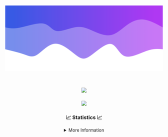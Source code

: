 ![Header](./IMG_4001.png)
<div align="center">

<h1 align="center">
  <a href="https://git.io/typing-svg">
    <img src="https://readme-typing-svg.herokuapp.com/?lines=Welcome+to+my+profile!+👋;JavaScript+developer.;&center=true&size=25">
  </a>
</h1>

<p align="center">
  <img src="https://lanyard.cnrad.dev/api/624702585596805130" />
</p>

### 📈 Statistics 📈
<details>
    <summary>More Information</summary>
    <br/>

<!--START_SECTION:waka-->
![Code Time](http://img.shields.io/badge/Code%20Time-26%20hrs%2043%20mins-blue)

![Profile Views](http://img.shields.io/badge/Profile%20Views-1-blue)

**🐱 My GitHub Data** 

> 📦 1.6 kB Used in GitHub's Storage 
 > 
> 🏆 19 Contributions in the Year 2023
 > 
> 🚫 Not Opted to Hire
 > 
> 📜 5 Public Repositories 
 > 
> 🔑 1 Private Repositories 
 > 
**I'm a Night 🦉** 

```text
🌞 Morning                30 commits          ██░░░░░░░░░░░░░░░░░░░░░░░   08.17 % 
🌆 Daytime                147 commits         ██████████░░░░░░░░░░░░░░░   40.05 % 
🌃 Evening                164 commits         ███████████░░░░░░░░░░░░░░   44.69 % 
🌙 Night                  26 commits          ██░░░░░░░░░░░░░░░░░░░░░░░   07.08 % 
```
📅 **I'm Most Productive on Sunday** 

```text
Monday                   39 commits          ███░░░░░░░░░░░░░░░░░░░░░░   10.63 % 
Tuesday                  66 commits          ████░░░░░░░░░░░░░░░░░░░░░   17.98 % 
Wednesday                75 commits          █████░░░░░░░░░░░░░░░░░░░░   20.44 % 
Thursday                 47 commits          ███░░░░░░░░░░░░░░░░░░░░░░   12.81 % 
Friday                   45 commits          ███░░░░░░░░░░░░░░░░░░░░░░   12.26 % 
Saturday                 19 commits          █░░░░░░░░░░░░░░░░░░░░░░░░   05.18 % 
Sunday                   76 commits          █████░░░░░░░░░░░░░░░░░░░░   20.71 % 
```


📊 **This Week I Spent My Time On** 

```text
🕑︎ Time Zone: America/New_York

💬 Programming Languages: 
Java                     10 hrs 18 mins      ████████████████████░░░░░   80.31 % 
XML                      1 hr 58 mins        ████░░░░░░░░░░░░░░░░░░░░░   15.42 % 
GitIgnore file           14 mins             ░░░░░░░░░░░░░░░░░░░░░░░░░   01.93 % 
YAML                     9 mins              ░░░░░░░░░░░░░░░░░░░░░░░░░   01.28 % 
Kotlin                   3 mins              ░░░░░░░░░░░░░░░░░░░░░░░░░   00.40 % 

🔥 Editors: 
IntelliJ                 12 hrs 50 mins      █████████████████████████   100.00 % 

🐱‍💻 Projects: 
Platinum                 3 hrs 3 mins        ██████░░░░░░░░░░░░░░░░░░░   23.87 % 
Sacred Sources 2.0       1 hr 34 mins        ███░░░░░░░░░░░░░░░░░░░░░░   12.20 % 
Oxygen-master            1 hr 30 mins        ███░░░░░░░░░░░░░░░░░░░░░░   11.79 % 
sKitmap                  1 hr 22 mins        ███░░░░░░░░░░░░░░░░░░░░░░   10.69 % 
Xenon-master             1 hr                ██░░░░░░░░░░░░░░░░░░░░░░░   07.92 % 

💻 Operating System: 
Windows                  12 hrs 50 mins      █████████████████████████   100.00 % 
```

**I Mostly Code in Java** 

```text
Java                     19 repos            ███████████████████████░░   90.48 % 
JavaScript               1 repo              █░░░░░░░░░░░░░░░░░░░░░░░░   04.76 % 
C++                      1 repo              █░░░░░░░░░░░░░░░░░░░░░░░░   04.76 % 
```



**Timeline**

![Lines of Code chart](https://raw.githubusercontent.com/DevDipin/DevDipin/main/assets/bar_graph.png)


 Last Updated on 27/12/2023 23:09:59 UTC
<!--END_SECTION:waka-->

![Footer](./IMG_4002.png)